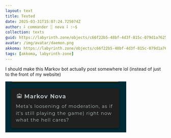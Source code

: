 ```yaml
---
layout: text
title: Texted
date: 2025-03-31T15:07:24.725074Z
author: ⸸ commander ░ nova ⸸ :~$
collection: texts
guid: https://labyrinth.zone/objects/c66f22b5-48bf-4d3f-815c-079d1a762505
avatar: /img/avatar/daemon.png
akkoma: https://labyrinth.zone/objects/c66f22b5-48bf-4d3f-815c-079d1a762505
tags: [akkoma, labyrinth-zone]
---
```


<p>I should make this Markov bot actually post somewhere lol (instead of just to the front of my website)</p><img src="/assets/text_media/08237e9e2d3786901db33d6c0519ce8bdc76a720d9d4c0bcf9f778cf9d4533a1.png" alt="" />